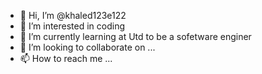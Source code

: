 - 👋 Hi, I’m @khaled123e122
- 👀 I’m interested in coding
- 🌱 I’m currently learning at Utd to be a sofetware enginer
- 💞️ I’m looking to collaborate on ...
- 📫 How to reach me ...

<!---
khaled123e122/khaled123e122 is a ✨ special ✨ repository because its `README.md` (this file) appears on your GitHub profile.
You can click the Preview link to take a look at your changes.
--->
